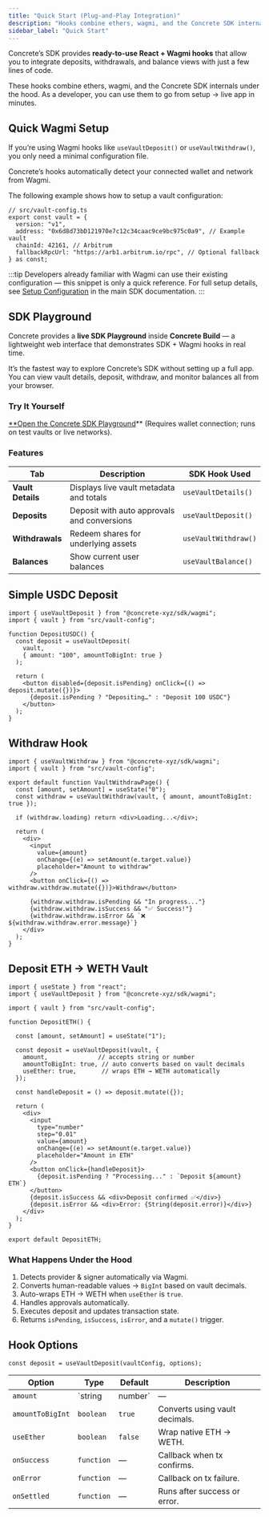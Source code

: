 ```yaml
---
title: "Quick Start (Plug-and-Play Integration)"
description: "Hooks combine ethers, wagmi, and the Concrete SDK internals under the hood."
sidebar_label: "Quick Start"
---
```


Concrete’s SDK provides **ready-to-use React + Wagmi hooks** that allow you to integrate deposits, withdrawals, and balance views with just a few lines of code.

These hooks combine ethers, wagmi, and the Concrete SDK internals under the hood. As a developer, you can use them to go from setup → live app in minutes.

## Quick Wagmi Setup

If you’re using Wagmi hooks like `useVaultDeposit()` or `useVaultWithdraw()`, you only need a minimal configuration file.

Concrete’s hooks automatically detect your connected wallet and network from Wagmi.

The following example shows how to setup a vault configuration:

```tsx
// src/vault-config.ts
export const vault = {
  version: "v1",
  address: "0x6d8d73bD121970e7c12c34caac9ce9bc975c0a9", // Example vault
  chainId: 42161, // Arbitrum
  fallbackRpcUrl: "https://arb1.arbitrum.io/rpc", // Optional fallback
} as const;
```

:::tip
Developers already familiar with Wagmi can use their existing configuration — this snippet is only a quick reference. For full setup details, see [Setup Configuration](https://docs.concrete.xyz/Earn-V2/SDK/setup-configuration/) in the main SDK documentation.
:::

## SDK Playground

Concrete provides a **live SDK Playground** inside **Concrete Build** — a lightweight web interface that demonstrates SDK + Wagmi hooks in real time.

It’s the fastest way to explore Concrete’s SDK without setting up a full app. You can view vault details, deposit, withdraw, and monitor balances all from your browser.

### Try It Yourself

[**Open the Concrete SDK Playground](https://build.concrete.xyz/)** (Requires wallet connection; runs on test vaults or live networks).

### Features

| Tab | Description | SDK Hook Used |
| --- | --- | --- |
| **Vault Details** | Displays live vault metadata and totals | `useVaultDetails()` |
| **Deposits** | Deposit with auto approvals and conversions | `useVaultDeposit()` |
| **Withdrawals** | Redeem shares for underlying assets | `useVaultWithdraw()` |
| **Balances** | Show current user balances | `useVaultBalance()` |

## Simple USDC Deposit

```tsx
import { useVaultDeposit } from "@concrete-xyz/sdk/wagmi";
import { vault } from "src/vault-config";

function DepositUSDC() {
  const deposit = useVaultDeposit(
    vault,
    { amount: "100", amountToBigInt: true }
  );

  return (
    <button disabled={deposit.isPending} onClick={() => deposit.mutate({})}>
      {deposit.isPending ? "Depositing…" : "Deposit 100 USDC"}
    </button>
  );
}
```

## Withdraw Hook

```tsx
import { useVaultWithdraw } from "@concrete-xyz/sdk/wagmi";
import { vault } from "src/vault-config";

export default function VaultWithdrawPage() {
  const [amount, setAmount] = useState("0");
  const withdraw = useVaultWithdraw(vault, { amount, amountToBigInt: true });

  if (withdraw.loading) return <div>Loading...</div>;

  return (
    <div>
      <input
        value={amount}
        onChange={(e) => setAmount(e.target.value)}
        placeholder="Amount to withdraw"
      />
      <button onClick={() => withdraw.withdraw.mutate({})}>Withdraw</button>

      {withdraw.withdraw.isPending && "In progress..."}
      {withdraw.withdraw.isSuccess && "✅ Success!"}
      {withdraw.withdraw.isError && `❌ ${withdraw.withdraw.error.message}`}
    </div>
  );
}
```

## Deposit ETH → WETH Vault

```tsx
import { useState } from "react";
import { useVaultDeposit } from "@concrete-xyz/sdk/wagmi";

import { vault } from "src/vault-config";

function DepositETH() {

  const [amount, setAmount] = useState("1");

  const deposit = useVaultDeposit(vault, {
    amount,              // accepts string or number
    amountToBigInt: true, // auto converts based on vault decimals
    useEther: true,       // wraps ETH → WETH automatically
  });

  const handleDeposit = () => deposit.mutate({});

  return (
    <div>
      <input
        type="number"
        step="0.01"
        value={amount}
        onChange={(e) => setAmount(e.target.value)}
        placeholder="Amount in ETH"
      />
      <button onClick={handleDeposit}>
        {deposit.isPending ? "Processing..." : `Deposit ${amount} ETH`}
      </button>
      {deposit.isSuccess && <div>Deposit confirmed ✅</div>}
      {deposit.isError && <div>Error: {String(deposit.error)}</div>}
    </div>
  );
}

export default DepositETH;
```

### What Happens Under the Hood

1. Detects provider & signer automatically via Wagmi.
2. Converts human-readable values → `BigInt` based on vault decimals.
3. Auto-wraps ETH → WETH when `useEther` is `true`.
4. Handles approvals automatically.
5. Executes deposit and updates transaction state.
6. Returns `isPending`, `isSuccess`, `isError`, and a `mutate()` trigger.

##

## Hook Options

```tsx
const deposit = useVaultDeposit(vaultConfig, options);
```

| Option | Type | Default | Description |
| --- | --- | --- | --- |
| `amount` | `string | number` | — |
| `amountToBigInt` | `boolean` | `true` | Converts using vault decimals. |
| `useEther` | `boolean` | `false` | Wrap native ETH → WETH. |
| `onSuccess` | `function` | — | Callback when tx confirms. |
| `onError` | `function` | — | Callback on tx failure. |
| `onSettled` | `function` | — | Runs after success or error. |
